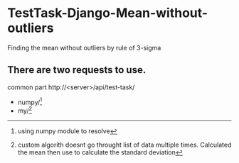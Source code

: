 # TestTask-Django-Mean-without-outliers
Finding the mean without outliers by rule of 3-sigma

## There are two requests to use.
common part http://\<server\>/api/test-task/
- numpy/[^NumPy_resolve]
- my/[^Custom_algorithm_resolve]

[^NumPy_resolve]: using numpy module to resolve
[^Custom_algorithm_resolve]: custom algorith doesnt go throught list of data multiple times. Calculated the mean then use to calculate the standard deviation